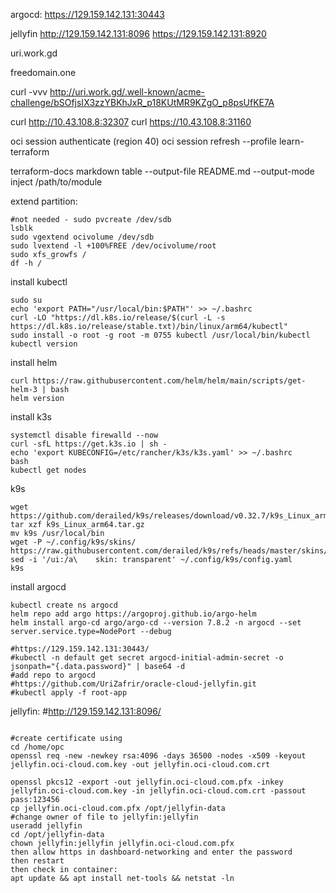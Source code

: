argocd:
https://129.159.142.131:30443

jellyfin
http://129.159.142.131:8096
https://129.159.142.131:8920

uri.work.gd

freedomain.one

curl -vvv http://uri.work.gd/.well-known/acme-challenge/bSOfjsIX3zzYBKhJxR_p18KUtMR9KZgO_p8psUfKE7A

curl http://10.43.108.8:32307
curl https://10.43.108.8:31160


oci session authenticate (region 40)
oci session refresh --profile learn-terraform

terraform-docs markdown table --output-file README.md --output-mode inject /path/to/module


extend partition:
```
#not needed - sudo pvcreate /dev/sdb
lsblk
sudo vgextend ocivolume /dev/sdb
sudo lvextend -l +100%FREE /dev/ocivolume/root
sudo xfs_growfs /
df -h /
```

install kubectl
```
sudo su
echo 'export PATH="/usr/local/bin:$PATH"' >> ~/.bashrc
curl -LO "https://dl.k8s.io/release/$(curl -L -s https://dl.k8s.io/release/stable.txt)/bin/linux/arm64/kubectl"
sudo install -o root -g root -m 0755 kubectl /usr/local/bin/kubectl
kubectl version
```
install helm
```
curl https://raw.githubusercontent.com/helm/helm/main/scripts/get-helm-3 | bash
helm version
```

install k3s
```
systemctl disable firewalld --now
curl -sfL https://get.k3s.io | sh -
echo 'export KUBECONFIG=/etc/rancher/k3s/k3s.yaml' >> ~/.bashrc
bash
kubectl get nodes
```

k9s
```
wget https://github.com/derailed/k9s/releases/download/v0.32.7/k9s_Linux_arm64.tar.gz
tar xzf k9s_Linux_arm64.tar.gz
mv k9s /usr/local/bin
wget -P ~/.config/k9s/skins/ https://raw.githubusercontent.com/derailed/k9s/refs/heads/master/skins/transparent.yaml
sed -i '/ui:/a\    skin: transparent' ~/.config/k9s/config.yaml
k9s
```

install argocd
```
kubectl create ns argocd
helm repo add argo https://argoproj.github.io/argo-helm
helm install argo-cd argo/argo-cd --version 7.8.2 -n argocd --set server.service.type=NodePort --debug

#https://129.159.142.131:30443/
#kubectl -n default get secret argocd-initial-admin-secret -o jsonpath="{.data.password}" | base64 -d
#add repo to argocd
#https://github.com/UriZafrir/oracle-cloud-jellyfin.git
#kubectl apply -f root-app
```

jellyfin:
#http://129.159.142.131:8096/

```

#create certificate using 
cd /home/opc
openssl req -new -newkey rsa:4096 -days 36500 -nodes -x509 -keyout jellyfin.oci-cloud.com.key -out jellyfin.oci-cloud.com.crt

openssl pkcs12 -export -out jellyfin.oci-cloud.com.pfx -inkey jellyfin.oci-cloud.com.key -in jellyfin.oci-cloud.com.crt -passout pass:123456
cp jellyfin.oci-cloud.com.pfx /opt/jellyfin-data
#change owner of file to jellyfin:jellyfin
useradd jellyfin
cd /opt/jellyfin-data
chown jellyfin:jellyfin jellyfin.oci-cloud.com.pfx
then allow https in dashboard-networking and enter the password
then restart
then check in container:
apt update && apt install net-tools && netstat -ln
```




